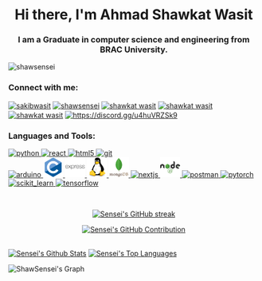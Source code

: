 <h1 align="center">Hi there, I'm Ahmad Shawkat Wasit</h1>
<h3 align="center">I am a Graduate in computer science and engineering from BRAC University.</h3>

<p align="left"> <img src="https://komarev.com/ghpvc/?username=shawsensei&label=Profile%20views&color=0e75b6&style=flat" alt="shawsensei" /> </p>

<h3 align="left">Connect with me:</h3>
<p align="left">
<a href="https://twitter.com/SakibWasit" target="blank"><img align="center" src="https://user-images.githubusercontent.com/74038190/235294011-b8074c31-9097-4a65-a594-4151b58743a8.gif" alt="sakibwasit" height="100" width="100" /></a>
<a href="https://www.linkedin.com/in/shawkat-wasit-43524b253" target="blank"><img align="center" src="https://user-images.githubusercontent.com/74038190/235294012-0a55e343-37ad-4b0f-924f-c8431d9d2483.gif" alt="shawsensei" height="100" width="100" /></a>
<a href="https://www.facebook.com/profile.php?id=100014879792009" target="blank"><img align="center" src="https://user-images.githubusercontent.com/74038190/235294010-ec412ef5-e3da-4efa-b1d4-0ab4d4638755.gif" alt="shawkat wasit" height="100" width="100" /></a>
<a href="https://www.instagram.com/shawkat_wasit_/" target="blank"><img align="center" src="https://user-images.githubusercontent.com/74038190/235294013-a33e5c43-a01c-43f6-b44d-a406d8b4ab75.gif" alt="shawkat wasit" height="100" width="100" /></a>
<a href="https://www.youtube.com/channel/UC6GNPGmMTLDnX5iaOFR8q0A" target="blank"><img align="center" src="https://user-images.githubusercontent.com/74038190/235294007-de441046-823e-4eff-89bf-d4df52858b65.gif" alt="shawkat wasit" height="100" width="100" /></a>
<a href="https://discord.gg/u4huVRZSk9" target="blank"><img align="center" src="https://user-images.githubusercontent.com/74038190/235294015-47144047-25ab-417c-af1b-6746820a20ff.gif" alt="https://discord.gg/u4huVRZSk9" height="100" width="100" /></a>
</p>

<h3 align="left">Languages and Tools:</h3>
<p align="left">
  <a href="https://www.python.org" target="_blank" rel="noreferrer"> <img
      src="https://user-images.githubusercontent.com/74038190/212257472-08e52665-c503-4bd9-aa20-f5a4dae769b5.gif"
      alt="python" width="70" height="70" /> </a> <a href="https://reactjs.org/" target="_blank" rel="noreferrer"> <img
      src="https://user-images.githubusercontent.com/74038190/212257467-871d32b7-e401-42e8-a166-fcfd7baa4c6b.gif"
      alt="react" width="70" height="70" /> </a> <a href="https://www.w3.org/html/" target="_blank" rel="noreferrer"> <img
      src="https://github.com/Anmol-Baranwal/Cool-GIFs-For-GitHub/assets/74038190/29fd6286-4e7b-4d6c-818f-c4765d5e39a9"
      alt="html5" width="70" height="70" /> </a> <a href="https://git-scm.com/" target="_blank" rel="noreferrer"> <img
      src="https://user-images.githubusercontent.com/74038190/212281775-b468df30-4edc-4bf8-a4ee-f52e1aaddc86.gif"
      alt="git" width="80" height="40" /> </a>
  <br>
  <a href="https://www.arduino.cc/" target="_blank" rel="noreferrer"> <img
      src="https://cdn.worldvectorlogo.com/logos/arduino-1.svg" alt="arduino" width="40" height="40" /> </a> <a
    href="https://www.cprogramming.com/" target="_blank" rel="noreferrer"> <img
      src="https://raw.githubusercontent.com/devicons/devicon/master/icons/c/c-original.svg" alt="c" width="40"
      height="40" /> </a> <a href="https://expressjs.com" target="_blank" rel="noreferrer"> <img
      src="https://raw.githubusercontent.com/devicons/devicon/master/icons/express/express-original-wordmark.svg"
      alt="express" width="40" height="40" /> </a> <a href="https://www.linux.org/" target="_blank" rel="noreferrer">
    <img src="https://raw.githubusercontent.com/devicons/devicon/master/icons/linux/linux-original.svg" alt="linux"
      width="40" height="40" /> </a> <a href="https://www.mongodb.com/" target="_blank" rel="noreferrer"> <img
      src="https://raw.githubusercontent.com/devicons/devicon/master/icons/mongodb/mongodb-original-wordmark.svg"
      alt="mongodb" width="40" height="40" /> </a> <a href="https://nextjs.org/" target="_blank" rel="noreferrer"> <img
      src="https://cdn.worldvectorlogo.com/logos/nextjs-2.svg" alt="nextjs" width="40" height="40" /> </a> <a
    href="https://nodejs.org" target="_blank" rel="noreferrer"> <img
      src="https://raw.githubusercontent.com/devicons/devicon/master/icons/nodejs/nodejs-original-wordmark.svg"
      alt="nodejs" width="40" height="40" /> </a> <a href="https://postman.com" target="_blank" rel="noreferrer"> <img
      src="https://www.vectorlogo.zone/logos/getpostman/getpostman-icon.svg" alt="postman" width="40" height="40" />
  </a> <a href="https://pytorch.org/" target="_blank" rel="noreferrer"> <img
      src="https://www.vectorlogo.zone/logos/pytorch/pytorch-icon.svg" alt="pytorch" width="40" height="40" /> </a> <a
    href="https://scikit-learn.org/" target="_blank" rel="noreferrer">
    <img src="https://upload.wikimedia.org/wikipedia/commons/0/05/Scikit_learn_logo_small.svg" alt="scikit_learn"
      width="40" height="40" /> </a> <a href="https://www.tensorflow.org" target="_blank" rel="noreferrer"> <img
      src="https://www.vectorlogo.zone/logos/tensorflow/tensorflow-icon.svg" alt="tensorflow" width="40" height="40" />
  </a>
</p>

<br>
<p align="center">
  <a href="https://github.com/ShawSensei">
    <img src="https://github-readme-streak-stats.herokuapp.com/?user=ShawSensei&theme=radical&border=7F3FBF&background=0D1117" alt="Sensei's GitHub streak"/>
  </a>
</p>

<p align="center">
  <a href="https://github.com/ShawSensei">
    <img src="https://github-profile-summary-cards.vercel.app/api/cards/profile-details?username=ShawSensei&theme=radical" alt="Sensei's GitHub Contribution"/>
  </a>
</p>
<br>

<a> 
    <a href="https://github.com/ShawSensei"><img alt="Sensei's Github Stats" src="https://denvercoder1-github-readme-stats.vercel.app/api?username=ShawSensei&show_icons=true&count_private=true&theme=react&border_color=7F3FBF&bg_color=0D1117&title_color=F85D7F&icon_color=F8D866" height="192px" width="49.5%"/></a>
  <a href="https://github.com/ShawSensei"><img alt="Sensei's Top Languages" src="https://denvercoder1-github-readme-stats.vercel.app/api/top-langs/?username=ShawSensei&langs_count=8&layout=compact&theme=react&border_color=7F3FBF&bg_color=0D1117&title_color=F85D7F&icon_color=F8D866" height="192px" width="49.5%"/></a>
  <br/>
</a>


![ShawSensei's Graph](https://github-readme-activity-graph.vercel.app/graph?username=ShawSensei&custom_title=Sensei's%20GitHub%20Activity%20Graph&bg_color=0D1117&color=7F3FBF&line=7F3FBF&point=7F3FBF&area_color=FFFFFF&title_color=FFFFFF&area=true)
